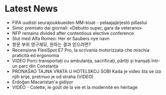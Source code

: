 # Latest News
-  FIFA uudisti seurajoukkueiden MM-kisat - pelaajajärjestö pillastui
-  Simic premiato dai giornali: «Debutto super, gara da veterano»
-  NFP remains divided after contentious elective conference
-  Slut med Alfa Romeo: Her er Saubers nye navn
-  항문 부위 영구제모, 원하는 결과 얻으려면?
-  Recensione FlexiSpot E7 Pro, la scrivania motorizzata che mischia praticità ed ergonomia
-  VIDEO ​Porci transportați cu ambulanța, sacrificați, pârliți și tranșați într-un parc din Constanța
-  PRONAŠAO TAJNA VRATA U HOTELSKOJ SOBI Kada je video šta se iza njih krije, pretrnuo je od straha (VIDEO)
-  Erdoğan Macaristan'a gidiyor
-  VIDÉO - Colette, le goût de la vie et la modernité en héritage
